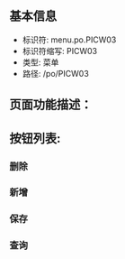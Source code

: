 
## 基本信息

- 标识符: menu.po.PICW03
- 标识符缩写: PICW03
- 类型: 菜单
- 路径: /po/PICW03

## 页面功能描述：





## 按钮列表:


### 删除



### 新增



### 保存



### 查询


